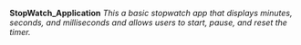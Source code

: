 **StopWatch_Application**
*This a basic stopwatch app that displays minutes, seconds, and milliseconds and allows users to start, pause, and reset the timer.*
